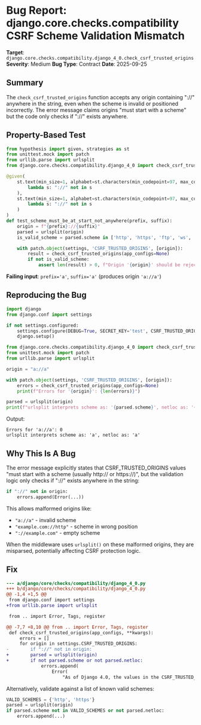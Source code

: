 # Bug Report: django.core.checks.compatibility CSRF Scheme Validation Mismatch

**Target**: `django.core.checks.compatibility.django_4_0.check_csrf_trusted_origins`
**Severity**: Medium
**Bug Type**: Contract
**Date**: 2025-09-25

## Summary

The `check_csrf_trusted_origins` function accepts any origin containing "://" anywhere in the string, even when the scheme is invalid or positioned incorrectly. The error message claims origins "must start with a scheme" but the code only checks if "://" exists anywhere.

## Property-Based Test

```python
from hypothesis import given, strategies as st
from unittest.mock import patch
from urllib.parse import urlsplit
from django.core.checks.compatibility.django_4_0 import check_csrf_trusted_origins

@given(
    st.text(min_size=1, alphabet=st.characters(min_codepoint=97, max_codepoint=122)).filter(
        lambda s: "://" not in s
    ),
    st.text(min_size=1, alphabet=st.characters(min_codepoint=97, max_codepoint=122)).filter(
        lambda s: "://" not in s
    )
)
def test_scheme_must_be_at_start_not_anywhere(prefix, suffix):
    origin = f"{prefix}://{suffix}"
    parsed = urlsplit(origin)
    is_valid_scheme = parsed.scheme in ['http', 'https', 'ftp', 'ws', 'wss']

    with patch.object(settings, 'CSRF_TRUSTED_ORIGINS', [origin]):
        result = check_csrf_trusted_origins(app_configs=None)
        if not is_valid_scheme:
            assert len(result) > 0, f"Origin '{origin}' should be rejected but wasn't"
```

**Failing input**: `prefix='a'`, `suffix='a'` (produces origin `'a://a'`)

## Reproducing the Bug

```python
import django
from django.conf import settings

if not settings.configured:
    settings.configure(DEBUG=True, SECRET_KEY='test', CSRF_TRUSTED_ORIGINS=[])
    django.setup()

from django.core.checks.compatibility.django_4_0 import check_csrf_trusted_origins
from unittest.mock import patch
from urllib.parse import urlsplit

origin = "a://a"

with patch.object(settings, 'CSRF_TRUSTED_ORIGINS', [origin]):
    errors = check_csrf_trusted_origins(app_configs=None)
    print(f"Errors for '{origin}': {len(errors)}")

parsed = urlsplit(origin)
print(f"urlsplit interprets scheme as: '{parsed.scheme}', netloc as: '{parsed.netloc}'")
```

Output:
```
Errors for 'a://a': 0
urlsplit interprets scheme as: 'a', netloc as: 'a'
```

## Why This Is A Bug

The error message explicitly states that CSRF_TRUSTED_ORIGINS values "must start with a scheme (usually http:// or https://)", but the validation logic only checks if "://" exists anywhere in the string:

```python
if "://" not in origin:
    errors.append(Error(...))
```

This allows malformed origins like:
- `"a://a"` - invalid scheme
- `"example.com://http"` - scheme in wrong position
- `"://example.com"` - empty scheme

When the middleware uses `urlsplit()` on these malformed origins, they are misparsed, potentially affecting CSRF protection logic.

## Fix

```diff
--- a/django/core/checks/compatibility/django_4_0.py
+++ b/django/core/checks/compatibility/django_4_0.py
@@ -1,4 +1,5 @@
 from django.conf import settings
+from urllib.parse import urlsplit

 from .. import Error, Tags, register

@@ -7,7 +8,10 @@ from .. import Error, Tags, register
 def check_csrf_trusted_origins(app_configs, **kwargs):
     errors = []
     for origin in settings.CSRF_TRUSTED_ORIGINS:
-        if "://" not in origin:
+        parsed = urlsplit(origin)
+        if not parsed.scheme or not parsed.netloc:
             errors.append(
                 Error(
                     "As of Django 4.0, the values in the CSRF_TRUSTED_ORIGINS "
```

Alternatively, validate against a list of known valid schemes:
```python
VALID_SCHEMES = {'http', 'https'}
parsed = urlsplit(origin)
if parsed.scheme not in VALID_SCHEMES or not parsed.netloc:
    errors.append(...)
```